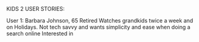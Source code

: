 KIDS 2 USER STORIES:

User 1:
Barbara Johnson, 65 Retired
Watches grandkids twice a week and on Holidays.
Not tech savvy and wants simplicity and ease when doing a search online
Interested in 